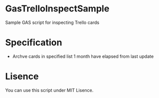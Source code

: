 # GasTrelloInspectSample
Sample GAS script for inspecting Trello cards

# Specification

- Archve cards in specified list 1 month have elapsed from last update

# Lisence

You can use this script under MIT Lisence.

